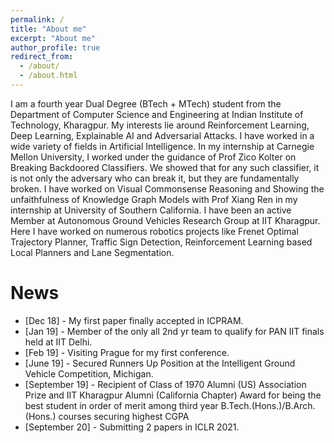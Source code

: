 ```yaml
---
permalink: /
title: "About me"
excerpt: "About me"
author_profile: true
redirect_from: 
  - /about/
  - /about.html
---
```



I am a fourth year Dual Degree (BTech + MTech) student from the Department of Computer Science and Engineering at Indian Institute of Technology, Kharagpur. My interests lie around Reinforcement Learning, Deep Learning, Explainable AI and Adversarial Attacks. I have worked in a wide variety of fields in Artificial Intelligence. In my internship at Carnegie Mellon University, I worked under the guidance of Prof Zico Kolter on Breaking Backdoored Classifiers. We showed that for any such classifier, it is not only the adversary who can break it, but they are fundamentally broken. I have worked on Visual Commonsense Reasoning and Showing the unfaithfulness of Knowledge Graph Models with Prof Xiang Ren in my internship at University of Southern California. I have been an active Member at Autonomous Ground Vehicles Research Group at IIT Kharagpur. Here I have worked on numerous robotics projects like Frenet Optimal Trajectory Planner, Traffic Sign Detection, Reinforcement Learning based Local Planners and Lane Segmentation.

News
=====
* [Dec 18] - My first paper finally accepted in ICPRAM.
* [Jan 19] - Member of the only all 2nd yr team to qualify for PAN IIT finals held at IIT Delhi.
* [Feb 19] - Visiting Prague for my first conference.
* [June 19] - Secured Runners Up Position at the Intelligent Ground Vehicle Competition, Michigan.
* [September 19] - Recipient of Class of 1970 Alumni (US) Association Prize and IIT Kharagpur Alumni (California Chapter) Award for being the best student in order of merit among third year B.Tech.(Hons.)/B.Arch.(Hons.) courses securing highest CGPA
* [September 20] - Submitting 2 papers in ICLR 2021.



